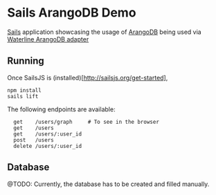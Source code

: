 # Sails ArangoDB Demo

[Sails](http://sailsjs.org) application showcasing the usage of [ArangoDB](https://www.arangodb.com/) being used via <a href="https://github.com/gabriel-letarte/sails-arangodb">Waterline ArangoDB adapter</a>

## Running

Once SailsJS is (installed)[http://sailsjs.org/get-started],

```
npm install
sails lift
```

The following endpoints are available:

```
  get    /users/graph     # To see in the browser
  get    /users
  get    /users/:user_id
  post   /users
  delete /users/:user_id
```

## Database

@TODO: Currently, the database has to be created and filled manually.
